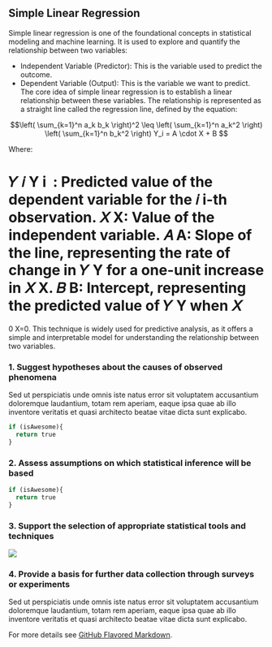 ## Simple Linear Regression

Simple linear regression is one of the foundational concepts in statistical modeling and machine learning. It is used to explore and quantify the relationship between two variables:

- Independent Variable (Predictor): This is the variable used to predict the outcome.
- Dependent Variable (Output): This is the variable we want to predict.
The core idea of simple linear regression is to establish a linear relationship between these variables. The relationship is represented as a straight line called the regression line, defined by the equation:

```math
\left( \sum_{k=1}^n a_k b_k \right)^2 \leq \left( \sum_{k=1}^n a_k^2 \right) \left( \sum_{k=1}^n b_k^2 \right)

Y_i = A \cdot X + B

```

Where:

𝑌
𝑖
Y 
i
​
 : Predicted value of the dependent variable for the 
𝑖
i-th observation.
𝑋
X: Value of the independent variable.
𝐴
A: Slope of the line, representing the rate of change in 
𝑌
Y for a one-unit increase in 
𝑋
X.
𝐵
B: Intercept, representing the predicted value of 
𝑌
Y when 
𝑋
=
0
X=0.
This technique is widely used for predictive analysis, as it offers a simple and interpretable model for understanding the relationship between two variables.

### 1. Suggest hypotheses about the causes of observed phenomena

Sed ut perspiciatis unde omnis iste natus error sit voluptatem accusantium doloremque laudantium, totam rem aperiam, eaque ipsa quae ab illo inventore veritatis et quasi architecto beatae vitae dicta sunt explicabo. 

```python
if (isAwesome){
  return true
}
```

### 2. Assess assumptions on which statistical inference will be based

```python
if (isAwesome){
  return true
}
```

### 3. Support the selection of appropriate statistical tools and techniques

<img src="images/dummy_thumbnail.jpg?raw=true"/>

### 4. Provide a basis for further data collection through surveys or experiments

Sed ut perspiciatis unde omnis iste natus error sit voluptatem accusantium doloremque laudantium, totam rem aperiam, eaque ipsa quae ab illo inventore veritatis et quasi architecto beatae vitae dicta sunt explicabo. 

For more details see [GitHub Flavored Markdown](https://guides.github.com/features/mastering-markdown/).